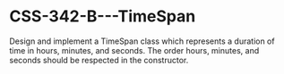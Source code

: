 # CSS-342-B---TimeSpan
Design and implement a TimeSpan class which represents a duration of time in hours, minutes, and seconds. The order hours, minutes, and seconds should be respected in the constructor.
